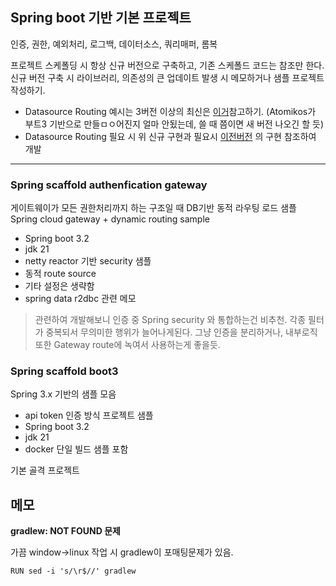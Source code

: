 ## Spring boot 기반 기본 프로젝트

인증, 권한, 예외처리, 로그백, 데이터소스, 쿼리매퍼, 롬복

프로젝트 스케폴딩 시 항상 신규 버전으로 구축하고, 기존 스케폴드 코드는 참조만 한다.   
신규 버전 구축 시 라이브러리, 의존성의 큰 업데이트 발생 시 메모하거나 샘플 프로젝트 작성하기.   

- Datasource Routing 예시는 3버전 이상의 최신은 [이거][ref1]참고하기. (Atomikos가 부트3 기반으로 만들ㅁㅇ어진지 얼마 안됬는데, 쓸 때 쯤이면 새 버전 나오긴 할 듯)
- Datasource Routing 필요 시 위 신규 구현과 필요시 [이전버전][ref2] 의 구현 참조하여 개발


---
### Spring scaffold authenfication gateway

게이트웨이가 모든 권한처리까지 하는 구조일 때 DB기반 동적 라우팅 로드 샘플
Spring cloud gateway + dynamic routing sample

- Spring boot 3.2
- jdk 21
- netty reactor 기반 security 샘플
- 동적 route source
- 기타 설정은 생략함
- spring data r2dbc 관련 메모

> 관련하여 개발해보니 인증 중 Spring security 와 통합하는건 비추천. 각종 필터가 중복되서 무의미한 행위가 늘어나게된다. 그냥 인증을 분리하거나, 내부로직 또한 Gateway route에 녹여서 사용하는게 좋을듯.

### Spring scaffold boot3

Spring 3.x 기반의 샘플 모음

- api token 인증 방식 프로젝트 샘플
- Spring boot 3.2
- jdk 21
- docker 단일 빌드 샘플 포함

기본 골격 프로젝트

## 메모

**gradlew: NOT FOUND 문제**

가끔 window->linux 작업 시 gradlew이 포매팅문제가 있음.

```
RUN sed -i 's/\r$//' gradlew
```


[ref1]: https://github.com/seolminsu90/simple-atomikos-kotlin
[ref2]: https://github.com/seolminsu90/spring-scaffold-old
